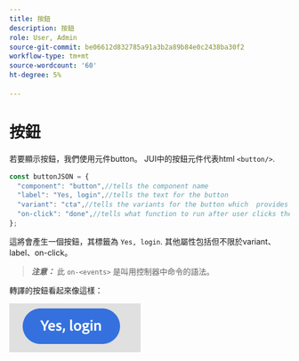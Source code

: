 ```yaml
---
title: 按鈕
description: 按鈕
role: User, Admin
source-git-commit: be06612d832785a91a3b2a89b84e0c2438ba30f2
workflow-type: tm+mt
source-wordcount: '60'
ht-degree: 5%

---
```



# 按鈕

若要顯示按鈕，我們使用元件button。
JUI中的按鈕元件代表html `<button/>`.

```js title="buttonJSON.js"
const buttonJSON = {
  "component": "button",//tells the component name
  "label": "Yes, login",//tells the text for the button
  "variant": "cta",//tells the variants for the button which  provides default styles
  "on-click": "done",//tells what function to run after user clicks the button
};
```

這將會產生一個按鈕，其標籤為 `Yes, login`. 其他屬性包括但不限於variant、label、on-click。
> **_注意：_**  此 `on-<events>` 是叫用控制器中命令的語法。

轉譯的按鈕看起來像這樣：

![按鈕](imgs/yes_login_button.png "按鈕")
